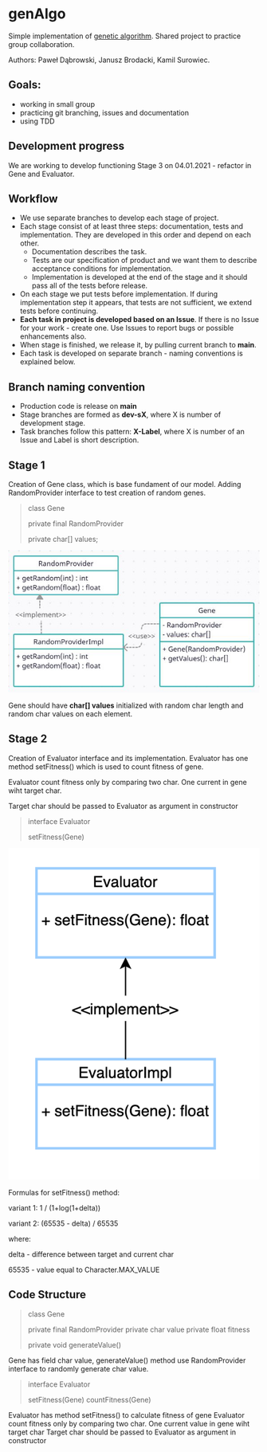 # genAlgo

<p>Simple implementation of <a href="https://pl.wikipedia.org/wiki/Algorytm_genetyczny" target="_blank">genetic algorithm</a>. Shared project to practice group collaboration.</p>
<p>Authors: Paweł Dąbrowski, Janusz Brodacki, Kamil Surowiec.</p>

## Goals:
<ul><li>working in small group</li>
<li>practicing git branching, issues and documentation</li>
<li>using TDD</li></ul>

## Development progress
<p>We are working to develop functioning Stage 3 on 04.01.2021 - refactor in Gene and Evaluator.</p>

## Workflow
- We use separate branches to develop each stage of project.
- Each stage consist of at least three steps: documentation, tests and implementation. They are developed in this order and depend on each other.
    - Documentation describes the task.
    - Tests are our specification of product and we want them to describe acceptance conditions for implementation.
    - Implementation is developed at the end of the stage and it should pass all of the tests before release.
- On each stage we put tests before implementation. If during implementation step it appears, that tests are not sufficient, we extend tests before continuing.
- <b>Each task in project is developed based on an Issue</b>. If there is no Issue for your work - create one. Use Issues to report bugs or possible enhancements also.
- When stage is finished, we release it, by pulling current branch to <b>main</b>.
- Each task is developed on separate branch - naming conventions is explained below.

## Branch naming convention
- Production code is release on <b>main</b>
- Stage branches are formed as <b>dev-sX</b>, where X is number of development stage.
- Task branches follow this pattern: <b>X-Label</b>, where X is number of an Issue and Label is short description.

## Stage 1
<p>Creation of Gene class, which is base fundament of our model. Adding RandomProvider interface to test creation of random genes.</p>

> class Gene
> 
> private final RandomProvider
> 
> private char[] values;

![Gene class](images/genAlgo-stage1.jpg)
<p>Gene should have <b>char[] values</b> initialized with random char length and random char values on each element.</p>

## Stage 2
<p>Creation of Evaluator interface and its implementation. Evaluator has one method setFitness() which is used to count fitness of gene. </p> 
<p>Evaluator count fitness only by comparing two char. One current in gene wiht target char. </p>
<p>Target char should be passed to Evaluator as argument in constructor </p> 

> interface Evaluator
>
>setFitness(Gene)

![Evaluator interface](images/genAlgo-stage2.png)

<p>Formulas for setFitness() method: </p>
<p>variant 1:  1 / (1+log(1+delta)) </p>
<p>variant 2: (65535 - delta) / 65535 </p>
<p>where: </p>
<p>delta - difference between target and current char </p>
<p>65535 - value equal to Character.MAX_VALUE </p>

## Code Structure

> class Gene
> 
> private final RandomProvider 
> private char value
> private float fitness
>
> private void generateValue()

Gene has field char value, generateValue() method use RandomProvider interface to randomly generate char value.


> interface Evaluator
>
> setFitness(Gene)
> countFitness(Gene)

Evaluator has method setFitness() to calculate fitness of gene
Evaluator count fitness only by comparing two char. One current value in gene wiht target char
Target char should be passed to Evaluator as argument in constructor


